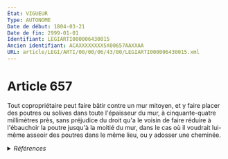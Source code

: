 ```yaml
---
État: VIGUEUR
Type: AUTONOME
Date de début: 1804-03-21
Date de fin: 2999-01-01
Identifiant: LEGIARTI000006430015
Ancien identifiant: ACAXXXXXXXX5X00657AAXXAA
URL: article/LEGI/ARTI/00/00/06/43/00/LEGIARTI000006430015.xml
---
```


<h1>Article 657</h1>

Tout copropriétaire peut faire bâtir contre un mur mitoyen, et y faire placer
des poutres ou solives dans toute l'épaisseur du mur, à cinquante-quatre
millimètres près, sans préjudice du droit qu'a le voisin de faire réduire à
l'ébauchoir la poutre jusqu'à la moitié du mur, dans le cas où il voudrait
lui-même asseoir des poutres dans le même lieu, ou y adosser une cheminée.


<details>
  <summary><em>Références</em></summary>

  <h2>Articles faisant référence à l'article</h2>
  
  <ul>
    <li>
      <a href="https://legal.tricoteuses.fr//redirection/LEGIARTI000041563709?vers=git&vers=legifrance">Code de la construction et de l'habitation - article L113-5 AUTONOME VIGUEUR, en vigueur depuis le 2021-07-01</a> CITATION source
    </li>
    <li>
      <a href="https://legal.tricoteuses.fr//redirection/LEGIARTI000041587611?vers=git&vers=legifrance">Code de la construction et de l'habitation - article L112-8 AUTONOME VIGUEUR, en vigueur depuis le 2021-07-01</a> CITATION source
    </li>
    <li>
      <a href="https://legal.tricoteuses.fr//redirection/LEGIARTI000041587611?vers=git&vers=legifrance">Code de la construction et de l'habitation - article L112-8 AUTONOME VIGUEUR, en vigueur depuis le 2021-07-01</a> PILOTE_SUIVEUR source
    </li>
  </ul>
  
  <h2>Références faites par l'article</h2>
  
  <ul>
    <li>
      2999-01-01 CITATION cible <a href="https://legal.tricoteuses.fr//redirection/LEGIARTI000041587611?vers=git&vers=legifrance">Code de la construction et de l'habitation - article L112-8 AUTONOME VIGUEUR, en vigueur depuis le 2021-07-01</a>
    </li>
    <li>
      2999-01-01 PILOTE_SUIVEUR cible <a href="https://legal.tricoteuses.fr//redirection/LEGIARTI000041587611?vers=git&vers=legifrance">Code de la construction et de l'habitation - article L112-8 AUTONOME VIGUEUR, en vigueur depuis le 2021-07-01</a>
    </li>
    <li>
      2999-01-01 CITATION cible <a href="https://legal.tricoteuses.fr//redirection/LEGIARTI000041563709?vers=git&vers=legifrance">Code de la construction et de l'habitation - article L113-5 AUTONOME VIGUEUR, en vigueur depuis le 2021-07-01</a>
    </li>
    <li>
      CODIFICATION source Loi 1804-01-31
    </li>
    <li>
      CREATION source Loi 1804-01-31 promulguée le 10 février 1804
    </li>
  </ul>
</details>
